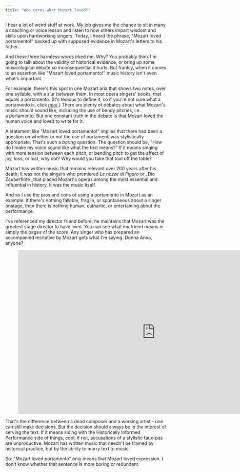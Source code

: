 ```yaml
---
title: "Who cares what Mozart loved?"
---
```


I hear a lot of weird stuff at work. My job gives me the chance to sit in many a coaching or voice lesson and listen to how others impart wisdom and skills upon hardworking singers. Today, I heard the phrase, "Mozart loved portamento!" backed up with supposed evidence in Mozart's letters to his father.

And these three harmless words irked me. Why? You probably think I'm going to talk about the validity of historical evidence, or bring up some musicological debate so inconsequential it hurts. But frankly, when it comes to an assertion like "Mozart loved portamento!" music history isn't even what's important.

For example: there's this spot in one Mozart aria that shows two notes, over one syllable, with a slur between them. In most opera singers' books, that equals a portamento. (It's tedious to define it, so if you're not sure what a portamento is, click _[here](http://en.wikipedia.org/wiki/Portamento)_.) There are plenty of debates about what Mozart's music should sound like, including the use of bendy pitches, i.e. a portamento. But one constant truth in the debate is that Mozart loved the human voice and loved to write for it.

A statement like "Mozart loved portamento!" implies that there had been a question on whether or not the use of portamenti was stylistically appropriate. That's such a _boring_ question. The question should be, "How do I make my voice sound like what the text means?" If it means singing with more tension between each pitch, or bending pitch to get the affect of joy, loss, or lust, why not? Why would you take that tool off the table?

Mozart has written music that remains relevant over 200 years after his death; it was not the singers who premiered _Le nozze di Figaro_ or _Die Zauberflöte _that placed Mozart's operas among the most essential and influential in history. It was the music itself.

And so I use the pros and cons of using a portamento in Mozart as an example: if there's nothing fallable, fragile, or spontaneous about a singer onstage, then there is nothing human, cathartic, or entertaining about the performance.

I've referenced my director friend before; he maintains that Mozart was the greatest stage director to have lived. You can see what my friend means in simply the pages of the score. Any singer who has prepared an accompanied recitative by Mozart gets what I'm saying. Donna Anna, anyone?

<figure adat-type="video">
<iframe width="854" height="510" src="https://www.youtube.com/embed/-2RRyr9ZGQU" frameborder="0" allowfullscreen></iframe>
</figure>

That's the difference between a dead composer and a working artist - one can still make decisions. But the decision should always be in the interest of serving the text. If it means siding with the Historically Informed Performance side of things, cool; if not, accusations of a stylistic faux-pas are unproductive. Mozart has written music that needn't be framed by historical practice, but by the ability to marry text to music.

So: "Mozart loved portamento" only means that Mozart loved expression. I don't know whether that sentence is more boring or redundant.
